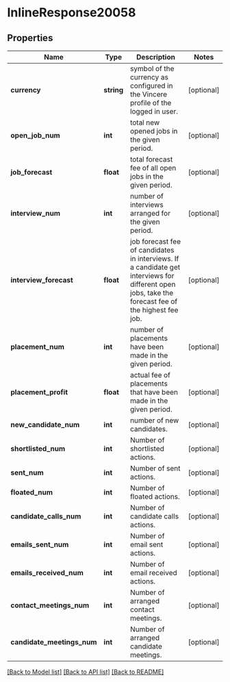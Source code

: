 # InlineResponse20058

## Properties
Name | Type | Description | Notes
------------ | ------------- | ------------- | -------------
**currency** | **string** | symbol of the currency as configured in the Vincere profile of the logged in user. | [optional] 
**open_job_num** | **int** | total new opened jobs in the given period. | [optional] 
**job_forecast** | **float** | total forecast fee of all open jobs in the given period. | [optional] 
**interview_num** | **int** | number of interviews arranged for the given period. | [optional] 
**interview_forecast** | **float** | job forecast fee of candidates in interviews. If a candidate get interviews for different open jobs, take the forecast fee of the highest fee job. | [optional] 
**placement_num** | **int** | number of placements have been made in the given period. | [optional] 
**placement_profit** | **float** | actual fee of placements that have been made in the given period. | [optional] 
**new_candidate_num** | **int** | number of new candidates. | [optional] 
**shortlisted_num** | **int** | Number of shortlisted actions. | [optional] 
**sent_num** | **int** | Number of sent actions. | [optional] 
**floated_num** | **int** | Number of floated actions. | [optional] 
**candidate_calls_num** | **int** | Number of candidate calls actions. | [optional] 
**emails_sent_num** | **int** | Number of email sent actions. | [optional] 
**emails_received_num** | **int** | Number of email received actions. | [optional] 
**contact_meetings_num** | **int** | Number of arranged contact meetings. | [optional] 
**candidate_meetings_num** | **int** | Number of arranged candidate meetings. | [optional] 

[[Back to Model list]](../../README.md#documentation-for-models) [[Back to API list]](../../README.md#documentation-for-api-endpoints) [[Back to README]](../../README.md)

